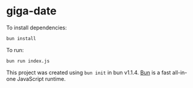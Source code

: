 # giga-date

To install dependencies:

```bash
bun install
```

To run:

```bash
bun run index.js
```

This project was created using `bun init` in bun v1.1.4. [Bun](https://bun.sh) is a fast all-in-one JavaScript runtime.
